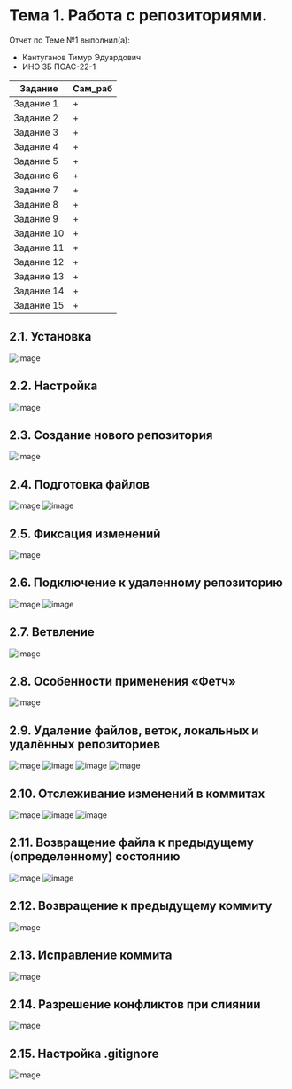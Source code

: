 # Тема 1. Работа с репозиториями.
Отчет по Теме №1 выполнил(а):
- Кантуганов Тимур Эдуардович
- ИНО ЗБ ПОАС-22-1

| Задание | Сам_раб |
| ------ | ------ |
| Задание 1 | + |
| Задание 2 | + |
| Задание 3 | + |
| Задание 4 | + |
| Задание 5 | + |
| Задание 6 | + |
| Задание 7 | + |
| Задание 8 | + |
| Задание 9 | + |
| Задание 10 | + |
| Задание 11 | + |
| Задание 12 | + |
| Задание 13 | + |
| Задание 14 | + |
| Задание 15 | + |

## 2.1. Установка
![image](ссылка)

## 2.2. Настройка
![image](ссылка)
## 2.3. Создание нового репозитория
![image](ссылка)

## 2.4. Подготовка файлов
![image](ссылка)
![image](ссылка)

## 2.5. Фиксация изменений
![image](ссылка)

## 2.6. Подключение к удаленному репозиторию
![image](ссылка)
![image](ссылка)

## 2.7. Ветвление
![image](ссылка)

## 2.8. Особенности применения «Фетч»
![image](ссылка)

## 2.9. Удаление файлов, веток, локальных и удалённых репозиториев
![image](ссылка)
![image](ссылка)
![image](ссылка)
![image](ссылка)

## 2.10. Отслеживание изменений в коммитах
![image](ссылка)
![image](ссылка)
![image](ссылка)
## 2.11. Возвращение файла к предыдущему (определенному) состоянию
![image](ссылка)
![image](ссылка)

## 2.12. Возвращение к предыдущему коммиту
![image](ссылка)

## 2.13. Исправление коммита
![image](ссылка)

## 2.14. Разрешение конфликтов при слиянии
![image](ссылка)

## 2.15. Настройка .gitignore
![image](ссылка)
